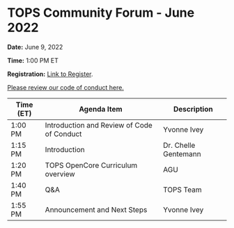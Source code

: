 # TOPS Community Forum - June 2022


**Date:** June 9, 2022


**Time:** 1:00 PM ET

**Registration:** [Link to Register](https://go.nasa.gov/3G1PmlT).

[Please review our code of conduct here.](../Community_Forums/code_of_conduct.md)



| **Time (ET)** | **Agenda Item**                            | **Description**       |
|---------------|--------------------------------------------|-----------------------|
| 1:00 PM       | Introduction and Review of Code of Conduct | Yvonne Ivey           |
| 1:15 PM       | Introduction                               | Dr. Chelle Gentemann  |
| 1:20 PM       | TOPS OpenCore Curriculum overview          | AGU                   |
| 1:40 PM       | Q&A                                        | TOPS Team             |
| 1:55 PM       | Announcement and Next Steps                | Yvonne Ivey           |
